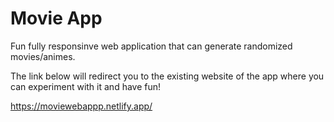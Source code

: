 # Movie App
Fun fully responsinve web application that can generate randomized movies/animes.

The link below will redirect you to the existing website of the app where you can experiment with it and have fun!

https://moviewebappp.netlify.app/
